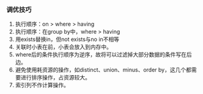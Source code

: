### 调优技巧

1. 执行顺序：on > where > having
2. 执行顺序：在group by中，where > having
3. 用exists替换in，但not exists与no in不相等
4. 关联时小表在前，小表会放入到内存中。
5. where后的条件执行顺序为逆序，故将可以过滤掉大部分数据的条件写在后边。
6. 避免使用耗资源的操作，如distinct、union、minus、order by，这几个都需要进行排序操作，占资源较大。
7. 索引列不作计算操作。